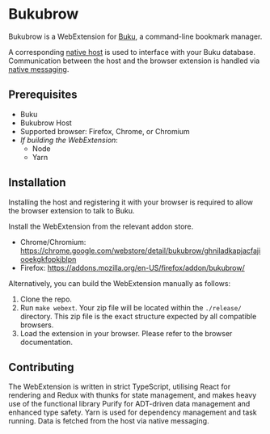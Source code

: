 Bukubrow
===

Bukubrow is a WebExtension for [Buku](https://github.com/jarun/Buku), a command-line bookmark manager.

A corresponding [native host](https://github.com/SamHH/bukubrow-host) is used to interface with your Buku database. Communication between the host and the browser extension is handled via [native messaging](https://developer.chrome.com/extensions/nativeMessaging).

## Prerequisites

- Buku
- Bukubrow Host
- Supported browser: Firefox, Chrome, or Chromium
- _If building the WebExtension_:
	- Node
	- Yarn

## Installation

Installing the host and registering it with your browser is required to allow the browser extension to talk to Buku.

Install the WebExtension from the relevant addon store.

- Chrome/Chromium: https://chrome.google.com/webstore/detail/bukubrow/ghniladkapjacfajiooekgkfopkjblpn
- Firefox: https://addons.mozilla.org/en-US/firefox/addon/bukubrow/

Alternatively, you can build the WebExtension manually as follows:

1. Clone the repo.
2. Run `make webext`. Your zip file will be located within the `./release/` directory. This zip file is the exact structure expected by all compatible browsers.
3. Load the extension in your browser. Please refer to the browser documentation.

## Contributing

The WebExtension is written in strict TypeScript, utilising React for rendering and Redux with thunks for state management, and makes heavy use of the functional library Purify for ADT-driven data management and enhanced type safety. Yarn is used for dependency management and task running. Data is fetched from the host via native messaging.
